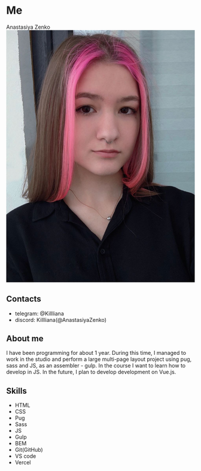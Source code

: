 # Me
Anastasiya Zenko
![My photo](https://github.com/AnastasiyaZenko/rsschool-cv/blob/gh-pages/fd3a9101-ec44-4ecb-b26b-ba71942b8a8a.jpeg)

## Contacts
* telegram: @Killliana
* discord: Killliana(@AnastasiyaZenko)

## About me
I have been programming for about 1 year. During this time, I managed to work in the studio and perform a large multi-page layout project using pug, sass and JS, as an assembler - gulp. In the course I want to learn how to develop in JS. In the future, I plan to develop development on Vue.js.

## Skills
* HTML 
* CSS
* Pug
* Sass
* JS
* Gulp
* BEM
* Git(GitHub)
* VS code 
* Vercel
